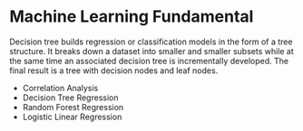 # Machine Learning Fundamental
Decision tree builds regression or classification models in the form of a tree structure. It breaks down a dataset into smaller and smaller subsets while at the same time an associated decision tree is incrementally developed. The final result is a tree with decision nodes and leaf nodes.

- Correlation Analysis
- Decision Tree Regression
- Random Forest Regression
- Logistic Linear Regression
